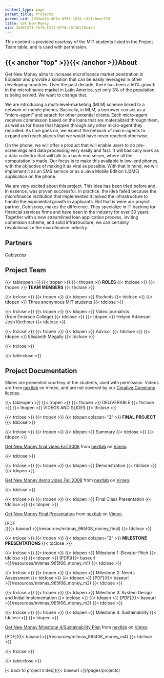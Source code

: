 ```yaml
---
content_type: page
parent_title: Projects
parent_uid: 7b53ea3b-401e-0767-1816-c31fc0eee770
title: Get New Money
uid: 2b06f271-7ef9-f21f-0ffd-26f30cf8c4ad
---
```


This content is provided courtesy of the MIT students listed in the Project Team table, and is used with permission.

{{< anchor "top" >}}{{< /anchor >}}About
----------------------------------------

Get New Money aims to increase microfinance market penetration in Ecuador and provide a solution that can be easily leveraged in other developing countries. Over the past decade, there has been a 50% growth in the microfinance market in Latin America, yet only 3% of the population is being served. We want to change that.

We are introducing a multi-level-marketing (MLM) scheme linked to a network of mobile phones. Basically, in MLM, a borrower can act as a "micro-agent" and search for other potential clients. Each micro-agent receives commission based on the loans that are materialized through them, as well as for those that happen through any other micro-agent they recruited. As time goes on, we expect the network of micro-agents to expand and reach places that we would have never reached otherwise.

On the phone, we will offer a product that will enable users to do pre-screenings and data processing very easily and fast. It will basically work as a data collector that will talk to a back-end server, where all the computation is made. Our focus is to make this available in low-end phones, with the objective of making it as viral as possible. With that in mind, we will implement it as an SMS service or as a Java Mobile Edition (J2ME) application on the phone.

We are very excited about this project. This idea has been tried before and, in essence, was proven successful. In practice, the idea failed because the microfinance institution that implemented it lacked the infrastructure to handle the exponential growth in applicants. But that is were our project partner, Cobiscorp, makes the difference. They specialize in IT backing for financial services firms and have been in the industry for over 30 years. Together with a new streamlined loan application process, inviting commision scheme, and solid infrastructure, we can certainly revolutionalize the microfinance industry.

Partners
--------

[Cobiscorp](http://www.cobiscorp.com/)

Project Team
------------

{{< tableopen >}}
{{< tropen >}}
{{< thopen >}}
**ROLES**
{{< thclose >}}
{{< thopen >}}
**TEAM MEMBERS**
{{< thclose >}}

{{< trclose >}}
{{< tropen >}}
{{< tdopen >}}
Students
{{< tdclose >}}
{{< tdopen >}}
Three anonymous MIT students
{{< tdclose >}}

{{< trclose >}}
{{< tropen >}}
{{< tdopen >}}
Video journalists  
(from Emerson College)
{{< tdclose >}}
{{< tdopen >}}
Helyne Adamson  
Josh Kirchmer
{{< tdclose >}}

{{< trclose >}}
{{< tropen >}}
{{< tdopen >}}
Advisor
{{< tdclose >}}
{{< tdopen >}}
Elisabeth Megally
{{< tdclose >}}

{{< trclose >}}

{{< tableclose >}}

Project Documentation
---------------------

Slides are presented courtesy of the students, used with permission. Videos are from [nextlab](https://vimeo.com/nextlab/) on Vimeo, and are not covered by our [Creative Commons license](/terms/#cc).

{{< tableopen >}}
{{< tropen >}}
{{< thopen >}}
DELIVERABLE
{{< thclose >}}
{{< thopen >}}
VIDEOS AND SLIDES
{{< thclose >}}

{{< trclose >}}
{{< tropen >}}
{{< tdopen colspan="2" >}}
**FINAL PROJECT**
{{< tdclose >}}

{{< trclose >}}
{{< tropen >}}
{{< tdopen >}}
Summary
{{< tdclose >}}
{{< tdopen >}}


[Get New Money final video Fall 2008](https://vimeo.com/4885730) from [nextlab](https://vimeo.com/nextlab) on [Vimeo](https://vimeo.com).


{{< tdclose >}}

{{< trclose >}}
{{< tropen >}}
{{< tdopen >}}
Demonstration
{{< tdclose >}}
{{< tdopen >}}


[Get New Money demo video Fall 2008](https://vimeo.com/4872914) from [nextlab](https://vimeo.com/nextlab) on [Vimeo](https://vimeo.com).


{{< tdclose >}}

{{< trclose >}}
{{< tropen >}}
{{< tdopen >}}
Final Class Presentation
{{< tdclose >}}
{{< tdopen >}}


[Get New Money Final Presentation](https://vimeo.com/3145303) from [nextlab](https://vimeo.com/nextlab) on [Vimeo](https://vimeo.com).

  
[PDF  
]({{< baseurl >}}/resources/mitmas_965f08_money_final)
{{< tdclose >}}

{{< trclose >}}
{{< tropen >}}
{{< tdopen colspan="2" >}}
**MILESTONE PRESENTATIONS**
{{< tdclose >}}

{{< trclose >}}
{{< tropen >}}
{{< tdopen >}}
Milestone 1: Elevator Pitch
{{< tdclose >}}
{{< tdopen >}}
[PDF]({{< baseurl >}}/resources/mitmas_965f08_money_m1)
{{< tdclose >}}

{{< trclose >}}
{{< tropen >}}
{{< tdopen >}}
Milestone 2: Needs Assessment
{{< tdclose >}}
{{< tdopen >}}
[PDF]({{< baseurl >}}/resources/mitmas_965f08_money_m2)
{{< tdclose >}}

{{< trclose >}}
{{< tropen >}}
{{< tdopen >}}
Milestone 3: System Design and Initial Implementation
{{< tdclose >}}
{{< tdopen >}}
[PDF]({{< baseurl >}}/resources/mitmas_965f08_money_m3)
{{< tdclose >}}

{{< trclose >}}
{{< tropen >}}
{{< tdopen >}}
Milestone 4: Sustainability
{{< tdclose >}}
{{< tdopen >}}


[Get New Money Milestone 4/Sustainability Plan](https://vimeo.com/3187230) from [nextlab](https://vimeo.com/nextlab) on [Vimeo](https://vimeo.com).

  
[PDF]({{< baseurl >}}/resources/mitmas_965f08_money_m4)
{{< tdclose >}}

{{< trclose >}}

{{< tableclose >}}

[< back to project index]({{< baseurl >}}/pages/projects)